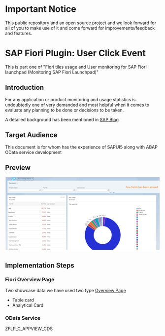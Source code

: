 # Important Notice
This public repository and an open source project and we look forward for all of you to make use of it and come forward for improvements/feedback and features.

# SAP Fiori Plugin: User Click Event
This is part one of "Fiori tiles usage and User monitoring for SAP Fiori launchpad (Monitoring SAP Fiori Launchpad)"

## Introduction 
For any application or product monitoring and usage statistics is undoubtedly one of very demanded and most helpful when it comes to evaluate any planning to be done or decisions to be taken.

A detailed background has been mentioned in [SAP Blog](https://blogs.sap.com/?p=1416621) 

## Target Audience 
This document is for whom has the experience of SAPUI5 along with ABAP OData service development

## Preview
![ApplicationOverviewPage diagram](images/ovpPreview.JPG)
## Implementation Steps

### Fiori Overview Page
Two showcase data we have used two type [Overview Page](https://experience.sap.com/fiori-design-web/overview-page/) 
- Table card
- Analytical Card

### OData Service
ZFLP_C_APPVIEW_CDS

